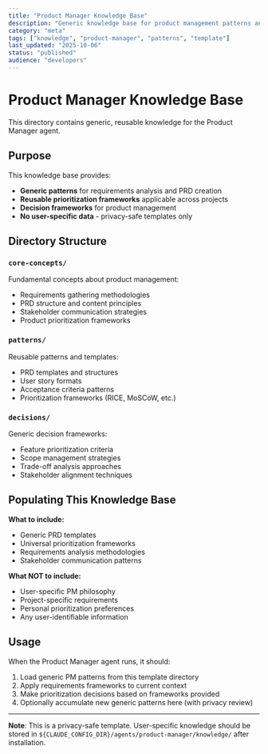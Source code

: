 ```yaml
---
title: "Product Manager Knowledge Base"
description: "Generic knowledge base for product management patterns and requirements analysis"
category: "meta"
tags: ["knowledge", "product-manager", "patterns", "template"]
last_updated: "2025-10-06"
status: "published"
audience: "developers"
---
```


# Product Manager Knowledge Base

This directory contains generic, reusable knowledge for the Product Manager agent.

## Purpose

This knowledge base provides:

- **Generic patterns** for requirements analysis and PRD creation
- **Reusable prioritization frameworks** applicable across projects
- **Decision frameworks** for product management
- **No user-specific data** - privacy-safe templates only

## Directory Structure

### `core-concepts/`

Fundamental concepts about product management:

- Requirements gathering methodologies
- PRD structure and content principles
- Stakeholder communication strategies
- Product prioritization frameworks

### `patterns/`

Reusable patterns and templates:

- PRD templates and structures
- User story formats
- Acceptance criteria patterns
- Prioritization frameworks (RICE, MoSCoW, etc.)

### `decisions/`

Generic decision frameworks:

- Feature prioritization criteria
- Scope management strategies
- Trade-off analysis approaches
- Stakeholder alignment techniques

## Populating This Knowledge Base

**What to include:**

- Generic PRD templates
- Universal prioritization frameworks
- Requirements analysis methodologies
- Stakeholder communication patterns

**What NOT to include:**

- User-specific PM philosophy
- Project-specific requirements
- Personal prioritization preferences
- Any user-identifiable information

## Usage

When the Product Manager agent runs, it should:

1. Load generic PM patterns from this template directory
2. Apply requirements frameworks to current context
3. Make prioritization decisions based on frameworks provided
4. Optionally accumulate new generic patterns here (with privacy review)

---

**Note**: This is a privacy-safe template. User-specific knowledge should be stored in `${CLAUDE_CONFIG_DIR}/agents/product-manager/knowledge/` after installation.
